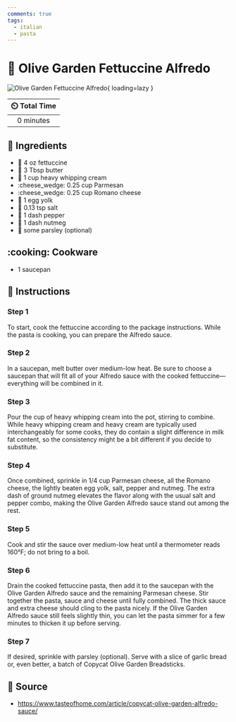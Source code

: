 ```yaml
---
comments: true
tags:
  - italian
  - pasta
---
```

# :spaghetti: Olive Garden Fettuccine Alfredo

![Olive Garden Fettuccine Alfredo](../assets/images/olive-garden-fettuccine-alfredo.jpg){ loading=lazy }

| :timer_clock: Total Time |
|:-----------------------: |
| 0 minutes |

## :salt: Ingredients

- :spaghetti: 4 oz fettuccine
- :butter: 3 Tbsp butter
- :icecream: 1 cup heavy whipping cream
- :cheese_wedge: 0.25 cup Parmesan
- :cheese_wedge: 0.25 cup Romano cheese
- :egg: 1 egg yolk
- :salt: 0.13 tsp salt
- :salt: 1 dash pepper
- :chestnut: 1 dash nutmeg
- :herb: some parsley (optional)

## :cooking: Cookware

- 1 saucepan

## :pencil: Instructions

### Step 1

To start, cook the fettuccine according to the package instructions. While the pasta is cooking, you can prepare the
Alfredo sauce.

### Step 2

In a saucepan, melt butter over medium-low heat. Be sure to choose a saucepan that will fit all of your Alfredo sauce
with the cooked fettuccine—everything will be combined in it.

### Step 3

Pour the cup of heavy whipping cream into the pot, stirring to combine. While heavy whipping cream and heavy cream are
typically used interchangeably for some cooks, they do contain a slight difference in milk fat content, so the
consistency might be a bit different if you decide to substitute.

### Step 4

Once combined, sprinkle in 1/4 cup Parmesan cheese, all the Romano cheese, the lightly beaten egg yolk, salt, pepper and
nutmeg. The extra dash of ground nutmeg elevates the flavor along with the usual salt and pepper combo, making the Olive
Garden Alfredo sauce stand out among the rest.

### Step 5

Cook and stir the sauce over medium-low heat until a thermometer reads 160°F; do not bring to a boil.

### Step 6

Drain the cooked fettuccine pasta, then add it to the saucepan with the Olive Garden Alfredo sauce and the remaining
Parmesan cheese. Stir together the pasta, sauce and cheese until fully combined. The thick sauce and extra cheese should
cling to the pasta nicely. If the Olive Garden Alfredo sauce still feels slightly thin, you can let the pasta simmer for
a few minutes to thicken it up before serving.

### Step 7

If desired, sprinkle with parsley (optional). Serve with a slice of garlic bread or, even better, a batch of Copycat
Olive Garden Breadsticks.

## :link: Source

- <https://www.tasteofhome.com/article/copycat-olive-garden-alfredo-sauce/>
